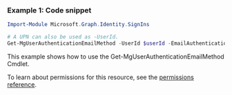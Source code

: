 ### Example 1: Code snippet

```powershellImport-Module Microsoft.Graph.Identity.SignIns

# A UPN can also be used as -UserId.
Get-MgUserAuthenticationEmailMethod -UserId $userId -EmailAuthenticationMethodId $emailAuthenticationMethodId
```
This example shows how to use the Get-MgUserAuthenticationEmailMethod Cmdlet.
To learn about permissions for this resource, see the [permissions reference](/graph/permissions-reference).

